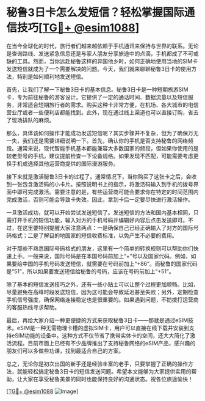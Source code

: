 # 秘鲁3日卡怎么发短信？轻松掌握国际通信技巧[[TG💪+ @esim1088](https://t.me/s/esim1088)]

在当今全球化的时代，旅行者们越来越依赖于手机通讯来保持与世界的联系。无论是查询路线、发送紧急信息还是与家人朋友分享旅途中的点滴，手机都成了不可或缺的工具。然而，当你远赴秘鲁这样的异国他乡时，如何正确地使用当地的SIM卡发送短信就成为了一个需要解决的问题。今天，我们就来聊聊秘鲁3日卡的使用方法，特别是如何顺利地发送短信。

首先，让我们了解一下秘鲁3日卡的基本信息。秘鲁3日卡是一种短期旅游SIM卡，专为前往秘鲁的游客设计。它提供了一定的通话时间、数据流量以及短信服务，非常适合短期旅行者的需求。购买这种卡非常方便，在机场、各大城市的电信营业厅或者一些便利店都能找到。此外，现在通过线上渠道也可以直接订购，省去了现场排队的麻烦。

那么，具体该如何操作才能成功发送短信呢？其实步骤并不复杂，但为了确保万无一失，我们还是需要详细说明一下。首先，确认你的手机是否支持秘鲁的网络频段。通常来说，现代智能手机基本都能兼容大多数国家的频段，但如果你使用的是较老型号的手机，建议提前检查一下设备规格。如果发现不匹配，可能需要考虑更换手机或选择其他运营商提供的国际漫游服务。

接下来就是激活秘鲁3日卡的过程了。通常情况下，当你购买了这张卡之后，会收到一张包含激活码的小卡片。按照说明书上的指示，将激活码输入到手机的拨号界面中即可完成激活。需要注意的是，有些运营商可能会要求你在特定的时间范围内完成激活，否则可能会导致卡失效。因此，拿到卡后一定要尽快进行激活操作。

一旦激活成功，就可以开始尝试发送短信了。发送短信的方法和国内基本相同，只需打开手机的短信功能，输入对方的手机号码并编辑好内容后点击发送即可。不过，在这里要特别提醒大家注意两点：一是确保自己已经正确输入了对方的国际号码格式；二是了解目的地国家的短信收费标准，以免产生不必要的费用。

对于那些不熟悉国际号码格式的朋友，这里有一个简单的转换规则可以帮助你们快速上手。一般来说，国际号码是在本国号码前加上“+”号以及国家代码。例如，如果要给中国的手机号码发送短信，就需要在号码前加上“+86”。而秘鲁的国家代码是“51”，所以如果要发送短信给秘鲁的号码，应该在号码前加上“+51”。

除了基本的短信发送技巧之外，还有一些小贴士可以让整个过程更加顺畅。比如，尽量避免在高峰时段发送短信，因为这可能会导致延迟甚至失败；另外，定期检查手机信号强度，确保网络连接稳定也是很重要的。如果遇到问题，不妨拨打运营商的客服热线寻求帮助。

最后，再给大家介绍一种更便捷的方式来获取秘鲁3日卡——那就是通过eSIM技术。eSIM是一种无需物理卡槽的虚拟SIM卡，用户可以直接在线下载并安装到支持eSIM功能的设备中。这种方式不仅节省了携带实体卡的空间，还大大简化了激活流程。目前市面上已经有不少品牌推出了支持秘鲁网络的eSIM产品，感兴趣的朋友们可以多做些功课，找到最适合自己的方案。

总之，无论你是初次出国的新手还是经验丰富的老手，只要掌握了正确的操作方法，就能轻松搞定秘鲁3日卡的短信发送问题。希望本文能够为大家提供实用的帮助，让大家在享受秘鲁美景的同时也能保持良好的沟通状态。祝各位旅途愉快！

[[TG💪+ @esim1088](https://t.me/s/esim1088) ![Image](https://i.postimg.cc/4NQfJmqS/Snipaste-2025-05-13-00-14-12.png)]